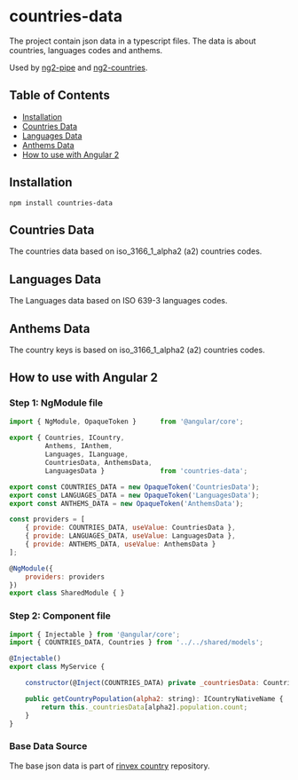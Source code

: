 # countries-data
The project contain json data in a typescript files.
The data is about countries, languages codes and anthems.

Used by [ng2-pipe](https://github.com/dormd/ng2-pipe) and [ng2-countries](https://github.com/dormd/ng2-countries).

## Table of Contents
* [Installation](#installation)
* [Countries Data](#countries-data)
* [Languages Data](#languages-data)
* [Anthems Data](#anthems-data)
* [How to use with Angular 2](#how-to-use-in-angular-2)

## Installation
```
npm install countries-data
```

## Countries Data
The countries data based on iso_3166_1_alpha2 (a2) countries codes.

## Languages Data
The Languages data based on ISO 639-3 languages codes.

## Anthems Data
The country keys is based on iso_3166_1_alpha2 (a2) countries codes.

## How to use with Angular 2
### Step 1: NgModule file
```javascript
import { NgModule, OpaqueToken }      from '@angular/core';
         
export { Countries, ICountry, 
         Anthems, IAnthem,
         Languages, ILanguage,
         CountriesData, AnthemsData,
         LanguagesData }              from 'countries-data';

export const COUNTRIES_DATA = new OpaqueToken('CountriesData');
export const LANGUAGES_DATA = new OpaqueToken('LanguagesData');
export const ANTHEMS_DATA = new OpaqueToken('AnthemsData');

const providers = [
    { provide: COUNTRIES_DATA, useValue: CountriesData },
    { provide: LANGUAGES_DATA, useValue: LanguagesData },  
    { provide: ANTHEMS_DATA, useValue: AnthemsData }
];

@NgModule({
    providers: providers
})
export class SharedModule { }
```

### Step 2: Component file
```javascript
import { Injectable } from '@angular/core';
import { COUNTRIES_DATA, Countries } from '../../shared/models';

@Injectable()
export class MyService {

    constructor(@Inject(COUNTRIES_DATA) private _countriesData: Countries) { }

    public getCountryPopulation(alpha2: string): ICountryNativeName {
        return this._countriesData[alpha2].population.count;
    }
}
```

### Base Data Source
The base json data is part of [rinvex country](https://github.com/rinvex/country) repository.
